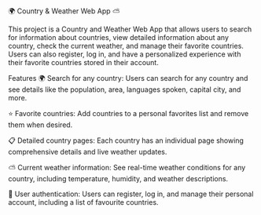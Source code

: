 🌍 Country & Weather Web App ⛅

This project is a Country and Weather Web App that allows users to search for information about countries, view detailed information about any country, check the current weather, and manage their favorite countries. Users can also register, log in, and have a personalized experience with their favorite countries stored in their account.

Features
🌍 Search for any country: Users can search for any country and see details like the population, area, languages spoken, capital city, and more.

⭐ Favorite countries: Add countries to a personal favorites list and remove them when desired.

📋 Detailed country pages: Each country has an individual page showing comprehensive details and live weather updates.

⛅ Current weather information: See real-time weather conditions for any country, including temperature, humidity, and weather descriptions.

🔐 User authentication: Users can register, log in, and manage their personal account, including a list of favourite countries.